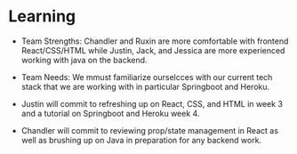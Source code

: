 # Learning

* Team Strengths: Chandler and Ruxin are more comfortable with frontend React/CSS/HTML while Justin, Jack, and Jessica are more experienced working with java on the backend. 

* Team Needs: We mmust familiarize ourselcces with our current tech stack that we are working with in particular Springboot and Heroku. 

* Justin will commit to refreshing up on React, CSS, and HTML in week 3 and a tutorial on Springboot and Heroku week 4.
* Chandler will commit to reviewing prop/state management in React as well as brushing up on Java in preparation for any backend work.
